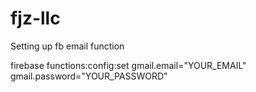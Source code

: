 # fjz-llc
Setting up fb email function

firebase functions:config:set gmail.email="YOUR_EMAIL" gmail.password="YOUR_PASSWORD"



